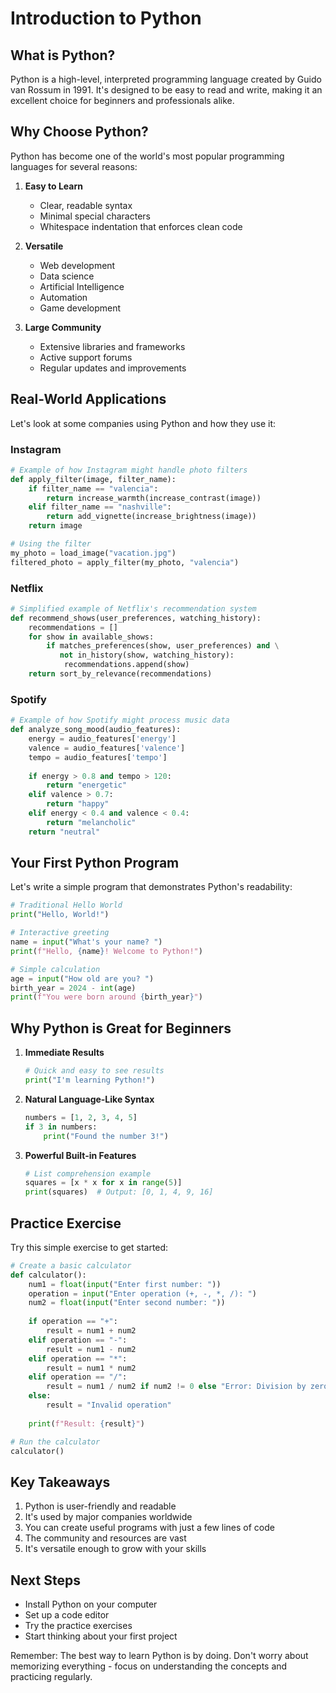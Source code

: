# Introduction to Python

## What is Python?

Python is a high-level, interpreted programming language created by Guido van Rossum in 1991. It's designed to be easy to read and write, making it an excellent choice for beginners and professionals alike.

## Why Choose Python?

Python has become one of the world's most popular programming languages for several reasons:

1. **Easy to Learn**
   - Clear, readable syntax
   - Minimal special characters
   - Whitespace indentation that enforces clean code

2. **Versatile**
   - Web development
   - Data science
   - Artificial Intelligence
   - Automation
   - Game development

3. **Large Community**
   - Extensive libraries and frameworks
   - Active support forums
   - Regular updates and improvements

## Real-World Applications

Let's look at some companies using Python and how they use it:

### Instagram
```python
# Example of how Instagram might handle photo filters
def apply_filter(image, filter_name):
    if filter_name == "valencia":
        return increase_warmth(increase_contrast(image))
    elif filter_name == "nashville":
        return add_vignette(increase_brightness(image))
    return image

# Using the filter
my_photo = load_image("vacation.jpg")
filtered_photo = apply_filter(my_photo, "valencia")
```

### Netflix
```python
# Simplified example of Netflix's recommendation system
def recommend_shows(user_preferences, watching_history):
    recommendations = []
    for show in available_shows:
        if matches_preferences(show, user_preferences) and \
           not in_history(show, watching_history):
            recommendations.append(show)
    return sort_by_relevance(recommendations)
```

### Spotify
```python
# Example of how Spotify might process music data
def analyze_song_mood(audio_features):
    energy = audio_features['energy']
    valence = audio_features['valence']
    tempo = audio_features['tempo']
    
    if energy > 0.8 and tempo > 120:
        return "energetic"
    elif valence > 0.7:
        return "happy"
    elif energy < 0.4 and valence < 0.4:
        return "melancholic"
    return "neutral"
```

## Your First Python Program

Let's write a simple program that demonstrates Python's readability:

```python
# Traditional Hello World
print("Hello, World!")

# Interactive greeting
name = input("What's your name? ")
print(f"Hello, {name}! Welcome to Python!")

# Simple calculation
age = input("How old are you? ")
birth_year = 2024 - int(age)
print(f"You were born around {birth_year}")
```

## Why Python is Great for Beginners

1. **Immediate Results**
   ```python
   # Quick and easy to see results
   print("I'm learning Python!")
   ```

2. **Natural Language-Like Syntax**
   ```python
   numbers = [1, 2, 3, 4, 5]
   if 3 in numbers:
       print("Found the number 3!")
   ```

3. **Powerful Built-in Features**
   ```python
   # List comprehension example
   squares = [x * x for x in range(5)]
   print(squares)  # Output: [0, 1, 4, 9, 16]
   ```

## Practice Exercise

Try this simple exercise to get started:

```python
# Create a basic calculator
def calculator():
    num1 = float(input("Enter first number: "))
    operation = input("Enter operation (+, -, *, /): ")
    num2 = float(input("Enter second number: "))
    
    if operation == "+":
        result = num1 + num2
    elif operation == "-":
        result = num1 - num2
    elif operation == "*":
        result = num1 * num2
    elif operation == "/":
        result = num1 / num2 if num2 != 0 else "Error: Division by zero"
    else:
        result = "Invalid operation"
    
    print(f"Result: {result}")

# Run the calculator
calculator()
```

## Key Takeaways

1. Python is user-friendly and readable
2. It's used by major companies worldwide
3. You can create useful programs with just a few lines of code
4. The community and resources are vast
5. It's versatile enough to grow with your skills

## Next Steps

- Install Python on your computer
- Set up a code editor
- Try the practice exercises
- Start thinking about your first project

Remember: The best way to learn Python is by doing. Don't worry about memorizing everything - focus on understanding the concepts and practicing regularly.
